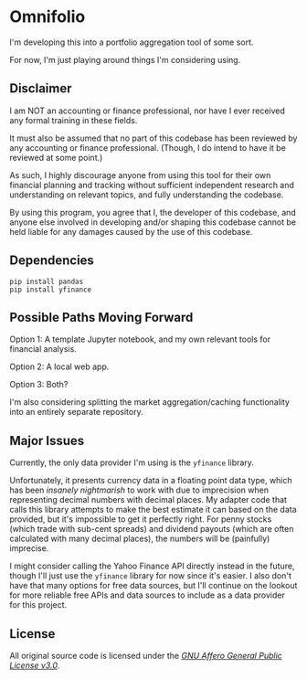 # Omnifolio

I'm developing this into a portfolio aggregation tool of some sort.

For now, I'm just playing around things I'm considering using.

## Disclaimer

I am NOT an accounting or finance professional, nor have I ever received any formal training in these fields.

It must also be assumed that no part of this codebase has been reviewed by any accounting or finance professional. (Though, I do intend to have it be reviewed at some point.)

As such, I highly discourage anyone from using this tool for their own financial planning and tracking without sufficient independent research and understanding on relevant topics, and fully understanding the codebase.

By using this program, you agree that I, the developer of this codebase, and anyone else involved in developing and/or shaping this codebase cannot be held liable for any damages caused by the use of this codebase.

## Dependencies

```
pip install pandas
pip install yfinance
```

## Possible Paths Moving Forward

Option 1: A template Jupyter notebook, and my own relevant tools for financial analysis.

Option 2: A local web app.

Option 3: Both?

I'm also considering splitting the market aggregation/caching functionality into an entirely separate repository.

## Major Issues

Currently, the only data provider I'm using is the `yfinance` library.

Unfortunately, it presents currency data in a floating point data type, which has been *insanely nightmarish* to work with due to imprecision when representing decimal numbers with decimal places. My adapter code that calls this library attempts to make the best estimate it can based on the data provided, but it's impossible to get it perfectly right. For penny stocks (which trade with sub-cent spreads) and dividend payouts (which are often calculated with many decimal places), the numbers will be (painfully) imprecise.

I might consider calling the Yahoo Finance API directly instead in the future, though I'll just use the `yfinance` library for now since it's easier. I also don't have that many options for free data sources, but I'll continue on the lookout for more reliable free APIs and data sources to include as a data provider for this project.

## License

All original source code is licensed under the [*GNU Affero General Public License v3.0*](https://www.gnu.org/licenses/agpl-3.0.en.html).

